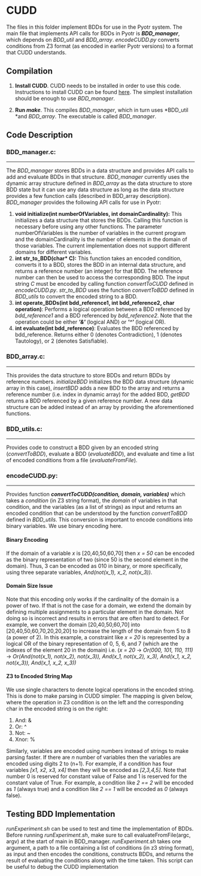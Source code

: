 # CUDD

The files in this folder implement BDDs for use in the Pyotr system. The main file that implements API calls for BDDs in Pyotr is ***BDD_manager***, which depends on *BDD_util* and *BDD_array*. *encodeCUDD.py* converts conditions from Z3 format (as encoded in earlier Pyotr versions) to a format that CUDD understands. 

## Compilation
1. **Install CUDD**. CUDD needs to be installed in order to use this code. Instructions to install CUDD can be found [here](https://github.com/ivmai/cudd). The simplest installation should be enough to use *BDD_manager*.

2. **Run *make***. This compiles *BDD_manager*, which in turn uses *BDD_util *and *BDD_array*. The executable is called *BDD_manager*.


## Code Description

### BDD_manager.c:
---
The *BDD_manager* stores BDDs in a data structure and provides API calls to add and evaluate BDDs in that structure. *BDD_manager* currently uses the dynamic array structure defined in *BDD_array* as the data structure to store BDD state but it can use any data structure as long as the data structure provides a few function calls (described in BDD_array description). *BDD_manager* provides the following API calls for use in Pyotr:

1. **void initialize(int numberOfVariables, int domainCardinality):** This initializes a data structure that stores the BDDs. Calling this function is necessary before using any other functions. The parameter numberOfVariables is the number of variables in the current program and the domainCardinality is the number of elements in the domain of those variables. The current implementation does not support different domains for different variables.
2. **int str_to_BDD(char\* C):** This function takes an encoded condition, converts it to a BDD, stores the BDD in an internal data structure, and returns a reference number (an integer) for that BDD. The reference number can then be used to access the corresponding BDD. The input string *C* must be encoded by calling function *convertToCUDD* defined in *encodeCUDD.py*. *str_to_BDD* uses the function *convertToBDD* defined in *BDD_utils* to convert the encoded string to a BDD. 
3. **int operate_BDDs(int bdd_reference1, int bdd_reference2, char operation)**: Performs a logical operation between a BDD referenced by *bdd_reference1* and a BDD referenced by *bdd_reference2*. Note that the operation could be either ***'&'*** (logical AND) or ***'^'*** (logical OR). 
4. **int evaluate(int bdd_reference)**: Evaluates the BDD referenced by bdd_reference. Returns either 0 (denotes Contradiction), 1 (denotes Tautology), or 2 (denotes Satisfiable).

### BDD_array.c:
---
This provides the data structure to store BDDs and return BDDs by reference numbers. *initializeBDD* initializes the BDD data structure (dynamic array in this case), *insertBDD* adds a new BDD to the array and returns a reference number (i.e. index in dynamic array) for the added BDD, *getBDD* returns a BDD referenced by a given reference number. A new data structure can be added instead of an array by providing the aforementioned functions.

### BDD_utils.c:
---
Provides code to construct a BDD given by an encoded string (*convertToBDD*), evaluate a BDD (*evaluateBDD*), and evaluate and time a list of encoded conditions from a file (*evaluateFromFile*).

### encodeCUDD.py:
---
Provides function ***convertToCUDD(condition, domain, variables)*** which takes a *condition* (in Z3 string format), the *domain* of variables in that condition, and the variables (as a list of strings) as input and returns an encoded condition that can be understood by the function *convertToBDD* defined in *BDD_utils*. This conversion is important to encode conditions into binary variables. We use binary encoding here. 

#### Binary Encoding
If the domain of a variable *x* is [20,40,50,60,70] then *x = 50* can be encoded as the binary representation of two (since 50 is the second element in the domain). Thus, 3 can be encoded as 010 in binary, or more specifically, using three separate variables, *And(not(x_1), x_2, not(x_3))*. 

#### Domain Size Issue
Note that this encoding only works if the cardinality of the domain is a power of two. If that is not the case for a domain, we extend the domain by defining multiple assignments to a particular element in the domain. Not doing so is incorrect and results in errors that are often hard to detect. For example, we convert the domain [20,40,50,60,70] into [20,40,50,60,70,20,20,20] to increase the length of the domain from 5 to 8 (a power of 2). In this example, a constraint like *x = 20* is represented by a logical OR of the binary representation of 0, 5, 6, and 7 (which are the indexes of the element 20 in the domain) i.e. (*x = 20* -> *Or(000, 101, 110, 111)* -> *Or(And(not(x_1), not(x_2), not(x_3)), And(x_1, not(x_2), x_3), And(x_1, x_2, not(x_3)), And(x_1, x_2, x_3))*

#### Z3 to Encoded String Map
We use single characters to denote logical operations in the encoded string. This is done to make parsing in CUDD simpler. The mapping is given below, where the operation in Z3 condition is on the left and the corresponding char in the encoded string is on the right:

1. And: & 
2. Or: ^
3. Not: ~
4. Xnor: %

Similarly, variables are encoded using numbers instead of strings to make parsing faster. If there are *n* number of variables then the variables are encoded using digits 2 to (n+1). For example, if a condition has four variables *[x1, x2, x3, x4]* then they will be encoded as *[2,3,4,5]*. Note that number 0 is reserved for constant value of False and 1 is reserved for the constant value of True. For example, a condition like *2 == 2* will be encoded as *1* (always true) and a condition like *2 == 1* will be encoded as *0* (always false). 

## Testing BDD Implementation
_runExperiment.sh_ can be used to test and time the implementation of BDDs. Before running _runExperiment.sh_, make sure to call evaluateFromFile(argc, argv) at the start of main in BDD_manager. _runExperiment.sh_ takes one argument, a path to a file containing a list of conditions (in z3 string format), as input and then encodes the conditions, constructs BDDs, and returns the result of evaluating the conditions along with the time taken. This script can be useful to debug the CUDD implementation
